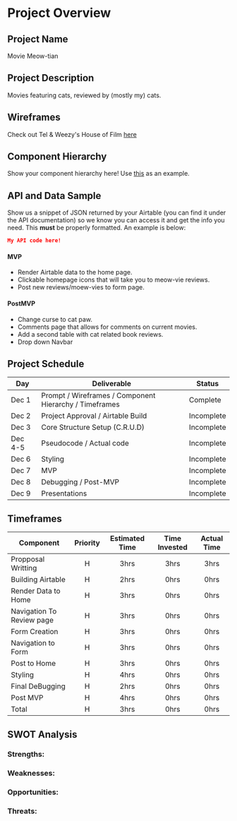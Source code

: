 # Project Overview

## Project Name

Movie Meow-tian

## Project Description

Movies featuring cats, reviewed by (mostly my) cats.

## Wireframes

Check out Tel & Weezy's House of Film [here](https://whimsical.com/Hmdur76bT3thMqh24AsiCf)

## Component Hierarchy
Show your component hierarchy here! Use [this](https://cms-assets.tutsplus.com/uploads/users/1795/posts/30352/image/GettingStartedWithReduxTutorial-React-Component-Structure.png) as an example.

## API and Data Sample

Show us a snippet of JSON returned by your Airtable (you can find it under the API documentation) so we know you can access it and get the info you need. This __must__ be properly formatted. An example is below:

```json
My API code here! 
``` 

#### MVP 

- Render Airtable data to the home page.
- Clickable homepage icons that will take you to meow-vie reviews.
- Post new reviews/moew-vies to form page.

#### PostMVP  

- Change curse to cat paw.
- Comments page that allows for comments on current movies.
- Add a second table with cat related book reviews.
- Drop down Navbar

## Project Schedule

|  Day | Deliverable | Status
|---|---| ---|
|Dec 1| Prompt / Wireframes / Component Hierarchy / Timeframes | Complete
|Dec 2| Project Approval / Airtable Build | Incomplete
|Dec 3| Core Structure Setup (C.R.U.D) | Incomplete
|Dec 4-5| Pseudocode / Actual code | Incomplete
|Dec 6| Styling | Incomplete
|Dec 7| MVP | Incomplete
|Dec 8| Debugging / Post-MVP | Incomplete
|Dec 9| Presentations | Incomplete

## Timeframes


| Component | Priority | Estimated Time | Time Invested | Actual Time |
| --- | :---: |  :---: | :---: | :---: |
| Propposal Writting | H | 3hrs| 3hrs | 3hrs |
| Building Airtable | H | 2hrs| 0hrs | 0hrs |
| Render Data to Home | H | 3hrs| 0hrs | 0hrs |
| Navigation To Review page | H | 3hrs| 0hrs | 0hrs |
| Form Creation | H | 3hrs| 0hrs | 0hrs |
| Navigation to Form | H | 3hrs| 0hrs | 0hrs |
| Post to Home | H | 3hrs| 0hrs | 0hrs |
| Styling | H | 4hrs| 0hrs | 0hrs |
| Final DeBugging | H | 2hrs| 0hrs | 0hrs |
| Post MVP| H | 4hrs| 0hrs | 0hrs |
| Total | H | 3hrs| 0hrs | 0hrs |

## SWOT Analysis

### Strengths:

### Weaknesses:

### Opportunities:

### Threats: